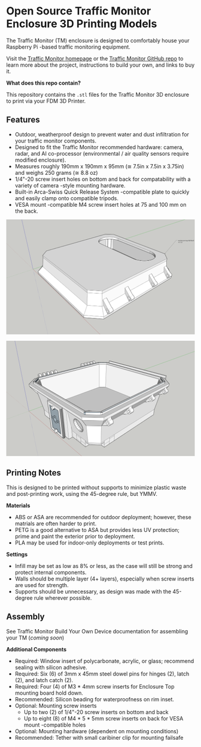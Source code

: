 # Open Source Traffic Monitor Enclosure 3D Printing Models

The Traffic Monitor (TM) enclosure is designed to comfortably house your Raspberry Pi -based traffic monitoring equipment.

Visit the [Traffic Monitor homepage](https://www.trafficmonitor.ai) or the [Traffic Monitor GitHub repo](https://github.com/glossyio/traffic-monitor) to learn more about the project, instructions to build your own, and links to buy it.

**What does this repo contain?**

This repository contains the `.stl` files for the Traffic Monitor 3D enclosure to print via your FDM 3D Printer.

## Features

- Outdoor, weatherproof design to prevent water and dust infiltration for your traffic monitor components.
- Designed to fit the Traffic Monitor recommended hardware: camera, radar, and AI co-processor (environmental / air quality sensors require modified enclosure).
- Measures roughly 190mm x 190mm x 95mm (≅ 7.5in x 7.5in x 3.75in) and weighs 250 grams (≅ 8.8 oz)
- 1/4"-20 screw insert holes on bottom and back for compatability with a variety of camera -style mounting hardware.
- Built-in Arca-Swiss Quick Release System -compatible plate to quickly and easily clamp onto compatible tripods.
- VESA mount -compatible M4 screw insert holes at 75 and 100 mm on the back.

![Enclosure Top](static/img/tm-encl-top-mk1.png)

![Enclosure Bottom](static/img/tm-encl-bottom-mk1.png)

## Printing Notes

This is designed to be printed without supports to minimize plastic waste and post-printing work, using the 45-degree rule, but YMMV.

**Materials**
- ABS or ASA are recommended for outdoor deployment; however, these matrials are often harder to print.
- PETG is a good alternative to ASA but provides less UV protection; prime and paint the exterior prior to deployment.
- PLA may be used for indoor-only deployments or test prints.

**Settings**
- Infill may be set as low as 8% or less, as the case will still be strong and protect internal components.
- Walls should be multiple layer (4+ layers), especially when screw inserts are used for strength.
- Supports should be unnecessary, as design was made with the 45-degree rule wherever possible.

## Assembly

See Traffic Monitor Build Your Own Device documentation for assembling your TM (_coming soon_)

**Additional Components**

- Required: Window insert of polycarbonate, acrylic, or glass; recommend sealing with silicon adhesive.
- Required: Six (6) of 3mm x 45mm steel dowel pins for hinges (2), latch (2), and latch catch (2).
- Required: Four (4) of M3 * 4mm screw inserts for Enclosure Top mounting board hold down.
- Recommended: Silicon beading for waterproofness on rim inset.
- Optional: Mounting screw inserts
    - Up to two (2) of 1/4"-20 screw inserts on bottom and back
    - Up to eight (8) of M4 * 5 * 5mm screw inserts on back for VESA mount -compatible holes
- Optional: Mounting hardware (dependent on mounting conditions)
- Recommended: Tether with small caribiner clip for mounting failsafe
